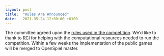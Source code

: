 ```yaml
---
layout: post
title:  "Rules Are Announced"
date:   2021-05-24 12:00:00 +0100
---
```


The committee agreed upon the [rules used in the competition](rules/). We'd like
to thank to [RCI](https://rci.cvut.cz) for helping with the computational
resources needed to run the competition. Within a few weeks the implementation
of the public games will be merged to OpenSpiel master.
